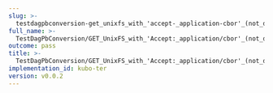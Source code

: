 ```yaml
---
slug: >-
  testdagpbconversion-get_unixfs_with_'accept-_application-cbor'_(not_dag-cbor)_is_no-op_(no_conversion)-header_content-type#01
full_name: >-
  TestDagPbConversion/GET_UnixFS_with_'Accept:_application/cbor'_(not_dag-cbor)_is_no-op_(no_conversion)/Header_Content-Type#01
outcome: pass
title: >-
  TestDagPbConversion/GET_UnixFS_with_'Accept:_application/cbor'_(not_dag-cbor)_is_no-op_(no_conversion)/Header_Content-Type#01
implementation_id: kubo-ter
version: v0.0.2
---
```


